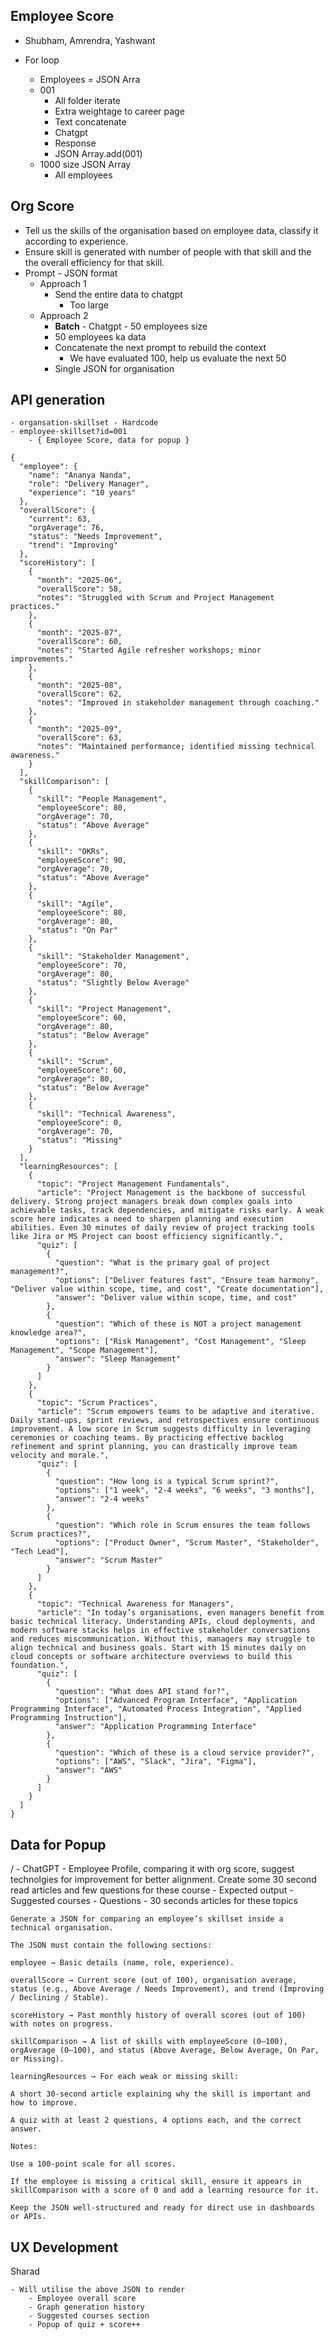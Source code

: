 
## Employee Score 

- Shubham, Amrendra, Yashwant

- For loop
  - Employees = JSON Arra
  - 001 
    - All folder iterate
    - Extra weightage to career page
    - Text concatenate
    - Chatgpt
    - Response
    - JSON Array.add(001)
  - 1000 size JSON Array
    - All employees

## Org Score 
  * Tell us the skills of the organisation based on employee data, classify it according to experience. 
  * Ensure skill is generated with number of people with that skill and the the overall efficiency for that skill.
  * Prompt - JSON format
    - Approach 1
      - Send the entire data to chatgpt
        - Too large
    - Approach 2
      - **Batch** - Chatgpt - 50 employees size
      - 50 employees ka data
      - Concatenate the next prompt to rebuild the context
        - We have evaluated 100, help us evaluate the next 50
      - Single JSON for organisation




## API generation
    - organsation-skillset - Hardcode
    - employee-skillset?id=001
        - { Employee Score, data for popup }
    
```
{
  "employee": {
    "name": "Ananya Nanda",
    "role": "Delivery Manager",
    "experience": "10 years"
  },
  "overallScore": {
    "current": 63,
    "orgAverage": 76,
    "status": "Needs Improvement",
    "trend": "Improving"
  },
  "scoreHistory": [
    {
      "month": "2025-06",
      "overallScore": 58,
      "notes": "Struggled with Scrum and Project Management practices."
    },
    {
      "month": "2025-07",
      "overallScore": 60,
      "notes": "Started Agile refresher workshops; minor improvements."
    },
    {
      "month": "2025-08",
      "overallScore": 62,
      "notes": "Improved in stakeholder management through coaching."
    },
    {
      "month": "2025-09",
      "overallScore": 63,
      "notes": "Maintained performance; identified missing technical awareness."
    }
  ],
  "skillComparison": [
    {
      "skill": "People Management",
      "employeeScore": 80,
      "orgAverage": 70,
      "status": "Above Average"
    },
    {
      "skill": "OKRs",
      "employeeScore": 90,
      "orgAverage": 70,
      "status": "Above Average"
    },
    {
      "skill": "Agile",
      "employeeScore": 80,
      "orgAverage": 80,
      "status": "On Par"
    },
    {
      "skill": "Stakeholder Management",
      "employeeScore": 70,
      "orgAverage": 80,
      "status": "Slightly Below Average"
    },
    {
      "skill": "Project Management",
      "employeeScore": 60,
      "orgAverage": 80,
      "status": "Below Average"
    },
    {
      "skill": "Scrum",
      "employeeScore": 60,
      "orgAverage": 80,
      "status": "Below Average"
    },
    {
      "skill": "Technical Awareness",
      "employeeScore": 0,
      "orgAverage": 70,
      "status": "Missing"
    }
  ],
  "learningResources": [
    {
      "topic": "Project Management Fundamentals",
      "article": "Project Management is the backbone of successful delivery. Strong project managers break down complex goals into achievable tasks, track dependencies, and mitigate risks early. A weak score here indicates a need to sharpen planning and execution abilities. Even 30 minutes of daily review of project tracking tools like Jira or MS Project can boost efficiency significantly.",
      "quiz": [
        {
          "question": "What is the primary goal of project management?",
          "options": ["Deliver features fast", "Ensure team harmony", "Deliver value within scope, time, and cost", "Create documentation"],
          "answer": "Deliver value within scope, time, and cost"
        },
        {
          "question": "Which of these is NOT a project management knowledge area?",
          "options": ["Risk Management", "Cost Management", "Sleep Management", "Scope Management"],
          "answer": "Sleep Management"
        }
      ]
    },
    {
      "topic": "Scrum Practices",
      "article": "Scrum empowers teams to be adaptive and iterative. Daily stand-ups, sprint reviews, and retrospectives ensure continuous improvement. A low score in Scrum suggests difficulty in leveraging ceremonies or coaching teams. By practicing effective backlog refinement and sprint planning, you can drastically improve team velocity and morale.",
      "quiz": [
        {
          "question": "How long is a typical Scrum sprint?",
          "options": ["1 week", "2-4 weeks", "6 weeks", "3 months"],
          "answer": "2-4 weeks"
        },
        {
          "question": "Which role in Scrum ensures the team follows Scrum practices?",
          "options": ["Product Owner", "Scrum Master", "Stakeholder", "Tech Lead"],
          "answer": "Scrum Master"
        }
      ]
    },
    {
      "topic": "Technical Awareness for Managers",
      "article": "In today’s organisations, even managers benefit from basic technical literacy. Understanding APIs, cloud deployments, and modern software stacks helps in effective stakeholder conversations and reduces miscommunication. Without this, managers may struggle to align technical and business goals. Start with 15 minutes daily on cloud concepts or software architecture overviews to build this foundation.",
      "quiz": [
        {
          "question": "What does API stand for?",
          "options": ["Advanced Program Interface", "Application Programming Interface", "Automated Process Integration", "Applied Programming Instruction"],
          "answer": "Application Programming Interface"
        },
        {
          "question": "Which of these is a cloud service provider?",
          "options": ["AWS", "Slack", "Jira", "Figma"],
          "answer": "AWS"
        }
      ]
    }
  ]
}

```

## Data for Popup
/
    - ChatGPT
        - Employee Profile, comparing it with org score, suggest technolgies for improvement for better alignment. Create some 30 second read articles and few questions for these course
        - Expected output
            - Suggested courses
            - Questions
            - 30 seconds articles for these topics


```aiignore
Generate a JSON for comparing an employee’s skillset inside a technical organisation.

The JSON must contain the following sections:

employee → Basic details (name, role, experience).

overallScore → Current score (out of 100), organisation average, status (e.g., Above Average / Needs Improvement), and trend (Improving / Declining / Stable).

scoreHistory → Past monthly history of overall scores (out of 100) with notes on progress.

skillComparison → A list of skills with employeeScore (0–100), orgAverage (0–100), and status (Above Average, Below Average, On Par, or Missing).

learningResources → For each weak or missing skill:

A short 30-second article explaining why the skill is important and how to improve.

A quiz with at least 2 questions, 4 options each, and the correct answer.

Notes:

Use a 100-point scale for all scores.

If the employee is missing a critical skill, ensure it appears in skillComparison with a score of 0 and add a learning resource for it.

Keep the JSON well-structured and ready for direct use in dashboards or APIs.
```


## UX Development

Sharad

    - Will utilise the above JSON to render
        - Employee overall score
        - Graph generation history
        - Suggested courses section
        - Popup of quiz + score++



